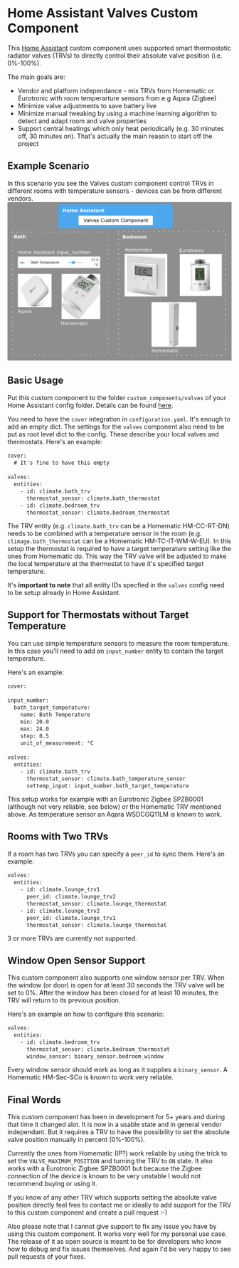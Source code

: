 # Home Assistant Valves Custom Component

This [Home Assistant](https://www.home-assistant.io/) custom component
uses supported smart thermostatic radiator valves (TRVs) to directly
control their absolute valve position (i.e. 0%-100%).

The main goals are:
* Vendor and platform independance - mix TRVs from Homematic or Eurotronic
  with room temperarture sensors from e.g Aqara (Zigbee)
* Minimize valve adjustments to save battery live
* Minimize manual tweaking by using a machine learning algorithm to
  detect and adapt room and valve properties
* Support central heatings which only heat periodically
  (e.g. 30 minutes off, 30 minutes on). That's actually the main reason to
  start off the project

## Example Scenario
In this scenario you see the Valves custom component control TRVs
in different rooms with temperature sensors - devices can be from
different vendors.
![Example Scenario](docs/example_scenario.png "Example Scenario")
## Basic Usage
Put this custom component to the folder `custom_components/valves` of
your Home Assistant config folder. Details can be found
[here](https://developers.home-assistant.io/docs/creating_integration_file_structure#where-home-assistant-looks-for-integrations).

You need to have the `cover` integration in `configuration.yaml`.
It's enough to add an empty dict. The settings for the `valves` component
also need to be put as root level dict to the config. These describe
your local valves and thermostats. Here's an example:

```
cover:
  # It's fine to have this empty

valves:
  entities:
    - id: climate.bath_trv
      thermostat_sensor: climate.bath_thermostat
    - id: climate.bedroom_trv
      thermostat_sensor: climate.bedroom_thermostat
```

The TRV entity (e.g. `climate.bath_trv` can be a Homematic HM-CC-RT-DN)
needs to be combined with a temperature sensor in the room
(e.g. `climage.bath_thermostat` can be a Homematic HM-TC-IT-WM-W-EU).
In this setup the thermostat is required to have a target temperature
setting like the ones from Homematic do. This way the TRV valve
will be adjusted to make the local temperature at the thermostat to
have it's specified target temperature.

It's **important to note** that all entity IDs specfied in the `valves`
config need to be setup already in Home Assistant.

## Support for Thermostats without Target Temperature
You can use simple temperature sensors to measure the room temperature.
In this case you'll need to add an `input_number` entity to contain
the target temperature.

Here's an example:

```
cover:

input_number:
  bath_target_temperature:
    name: Bath Temperature
    min: 20.0
    max: 24.0
    step: 0.5
    unit_of_measurement: °C

valves:
  entities:
    - id: climate.bath_trv
      thermostat_sensor: climate.bath_temperature_sensor
      settemp_input: input_number.bath_target_temperature
```

This setup works for example with an Eurotronic Zigbee SPZB0001
(although not very reliable, see below) or the Homematic TRV mentioned
above. As temperature sensor an Aqara WSDCGQ11LM is known to work.

## Rooms with Two TRVs
If a room has two TRVs you can specify a `peer_id` to sync them.
Here's an example:

```
valves:
  entities:
    - id: climate.lounge_trv1
      peer_id: climate.lounge_trv2
      thermostat_sensor: climate.lounge_thermostat
    - id: climate.lounge_trv2
      peer_id: climate.lounge_trv1
      thermostat_sensor: climate.lounge_thermostat
```

3 or more TRVs are currently not supported.

## Window Open Sensor Support
This custom component also supports one window sensor per TRV.
When the window (or door) is open for at least 30 seconds the
TRV valve will be set to 0%. After the window has been closed for
at least 10 minutes, the TRV will return to its previous position.

Here's an example on how to configure this scenario:

```
valves:
  entities:
    - id: climate.bedroom_trv
      thermostat_sensor: climate.bedroom_thermostat
      window_sensor: binary_sensor.bedroom_window
```

Every window sensor should work as long as it supplies a `binary_sensor`.
A Homematic HM-Sec-SCo is known to work very reliable.

## Final Words
This custom component has been in development for 5+ years and during
that time it changed alot. It is now in a usable state and in
general vendor independant. But it requires a TRV to have the
possibility to set the absolute valve position manually in
percent (0%-100%).

Currently the ones from Homematic (IP?) work reliable by using the
trick to set the `VALVE_MAXIMUM_POSITION` and turning the TRV to
`ON` state. It also works with a Eurotronic Zigbee SPZB0001 but
because the Zigbee connection of the device is known to be very unstable
I would not recommend buying or using it.

If you know of any other TRV which supports setting the absolute valve
position directly feel free to contact me or ideally to add support for
the TRV to this custom component and create a pull request :-)

Also please note that I cannot give support to fix any issue you have
by using this custom component. It works very well for my personal
use case. The release of it as open source is meant to be for
developers who know how to debug and fix issues themselves.
And again I'd be very happy to see pull requests of your fixes.
